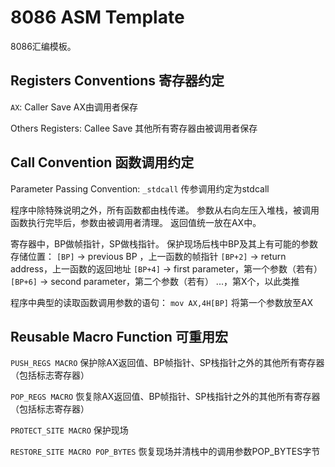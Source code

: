 # 8086 ASM Template
8086汇编模板。

## Registers Conventions 寄存器约定
`AX`: Caller Save
AX由调用者保存

Others Registers: Callee Save
其他所有寄存器由被调用者保存

## Call Convention 函数调用约定
Parameter Passing Convention: `_stdcall`
传参调用约定为stdcall

程序中除特殊说明之外，所有函数都由栈传递。
参数从右向左压入堆栈，被调用函数执行完毕后，参数由被调用者清理。
返回值统一放在AX中。

寄存器中，BP做帧指针，SP做栈指针。
保护现场后栈中BP及其上有可能的参数存储位置：
`[BP]` -> previous BP ，上一函数的帧指针
`[BP+2]` -> return address，上一函数的返回地址
`[BP+4]` -> first parameter，第一个参数（若有）
`[BP+6]` -> second parameter，第二个参数（若有）
...，第X个，以此类推

程序中典型的读取函数调用参数的语句：
`mov AX,4H[BP]` 将第一个参数放至AX

## Reusable Macro Function 可重用宏
`PUSH_REGS MACRO`
保护除AX返回值、BP帧指针、SP栈指针之外的其他所有寄存器（包括标志寄存器）

`POP_REGS MACRO`
恢复除AX返回值、BP帧指针、SP栈指针之外的其他所有寄存器（包括标志寄存器）

`PROTECT_SITE MACRO`
保护现场

`RESTORE_SITE MACRO POP_BYTES`
恢复现场并清栈中的调用参数POP_BYTES字节

